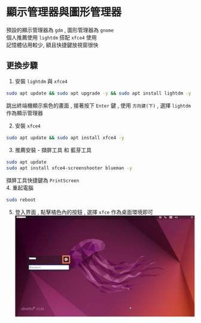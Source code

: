 # 顯示管理器與圖形管理器
預設的顯示管理器為 `gdm` , 圖形管理器為 `gnome`  
個人推薦使用 `lightdm` 搭配 `xfce4` 使用  
記憶體佔用較少, 額且快捷鍵放視窗很快
## 更換步驟
1. 安裝 `lightdm` 與 `xfce4`
```bash
sudo apt update && sudo apt upgrade -y && sudo apt install lightdm -y
```
跳出終端機顯示紫色的畫面 , 接著按下 `Enter` 鍵 , 使用 `方向建(下)` , 選擇 `lightdm` 作為顯示管理器

2. 安裝 `xfce4`
```bash
sudo apt update && sudo apt install xfce4 -y
```
3. 推薦安裝 - 擷屏工具 和 藍芽工具
```bash
sudo apt update
sudo apt install xfce4-screenshooter blueman -y
```
擷屏工具快捷鍵為 `PrintScreen`  
4. 重起電腦
```bash
sudo reboot
```
5. 登入界面 , 點擊橘色內的按鈕 , 選擇 `xfce` 作為桌面環境即可
![image](/assets/lightdm.png)
